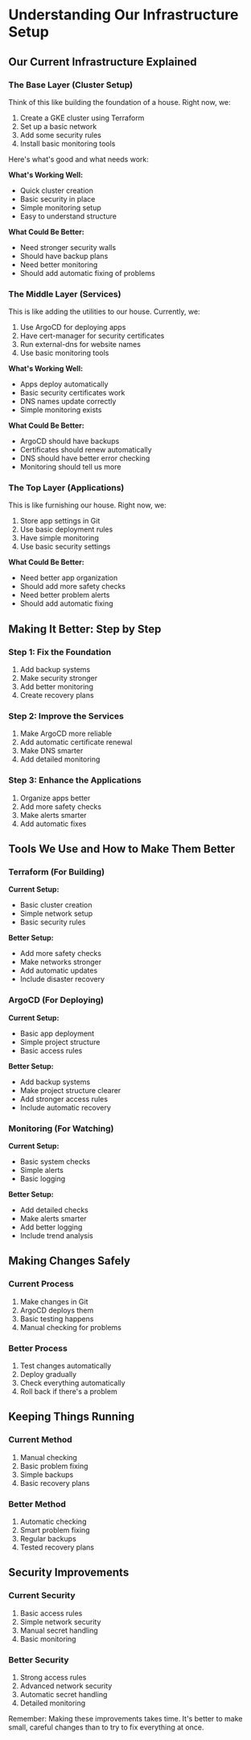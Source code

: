 # Understanding Our Infrastructure Setup

## Our Current Infrastructure Explained

### The Base Layer (Cluster Setup)
Think of this like building the foundation of a house. Right now, we:
1. Create a GKE cluster using Terraform
2. Set up a basic network
3. Add some security rules
4. Install basic monitoring tools

Here's what's good and what needs work:

**What's Working Well:**
- Quick cluster creation
- Basic security in place
- Simple monitoring setup
- Easy to understand structure

**What Could Be Better:**
- Need stronger security walls
- Should have backup plans
- Need better monitoring
- Should add automatic fixing of problems

### The Middle Layer (Services)

This is like adding the utilities to our house. Currently, we:
1. Use ArgoCD for deploying apps
2. Have cert-manager for security certificates
3. Run external-dns for website names
4. Use basic monitoring tools

**What's Working Well:**
- Apps deploy automatically
- Basic security certificates work
- DNS names update correctly
- Simple monitoring exists

**What Could Be Better:**
- ArgoCD should have backups
- Certificates should renew automatically
- DNS should have better error checking
- Monitoring should tell us more

### The Top Layer (Applications)

This is like furnishing our house. Right now, we:
1. Store app settings in Git
2. Use basic deployment rules
3. Have simple monitoring
4. Use basic security settings

**What Could Be Better:**
- Need better app organization
- Should add more safety checks
- Need better problem alerts
- Should add automatic fixing

## Making It Better: Step by Step

### Step 1: Fix the Foundation
1. Add backup systems
2. Make security stronger
3. Add better monitoring
4. Create recovery plans

### Step 2: Improve the Services
1. Make ArgoCD more reliable
2. Add automatic certificate renewal
3. Make DNS smarter
4. Add detailed monitoring

### Step 3: Enhance the Applications
1. Organize apps better
2. Add more safety checks
3. Make alerts smarter
4. Add automatic fixes

## Tools We Use and How to Make Them Better

### Terraform (For Building)
**Current Setup:**
- Basic cluster creation
- Simple network setup
- Basic security rules

**Better Setup:**
- Add more safety checks
- Make networks stronger
- Add automatic updates
- Include disaster recovery

### ArgoCD (For Deploying)
**Current Setup:**
- Basic app deployment
- Simple project structure
- Basic access rules

**Better Setup:**
- Add backup systems
- Make project structure clearer
- Add stronger access rules
- Include automatic recovery

### Monitoring (For Watching)
**Current Setup:**
- Basic system checks
- Simple alerts
- Basic logging

**Better Setup:**
- Add detailed checks
- Make alerts smarter
- Add better logging
- Include trend analysis

## Making Changes Safely

### Current Process
1. Make changes in Git
2. ArgoCD deploys them
3. Basic testing happens
4. Manual checking for problems

### Better Process
1. Test changes automatically
2. Deploy gradually
3. Check everything automatically
4. Roll back if there's a problem

## Keeping Things Running

### Current Method
1. Manual checking
2. Basic problem fixing
3. Simple backups
4. Basic recovery plans

### Better Method
1. Automatic checking
2. Smart problem fixing
3. Regular backups
4. Tested recovery plans

## Security Improvements

### Current Security
1. Basic access rules
2. Simple network security
3. Manual secret handling
4. Basic monitoring

### Better Security
1. Strong access rules
2. Advanced network security
3. Automatic secret handling
4. Detailed monitoring

Remember: Making these improvements takes time. It's better to make small, careful changes than to try to fix everything at once.